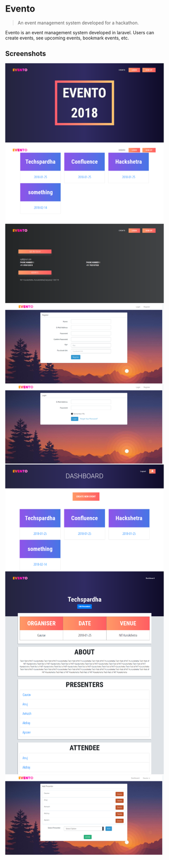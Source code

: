# Evento
> An event management system developed for a hackathon.

Evento is an event management system developed in laravel. Users can create events, see upcoming events, bookmark events, etc.

## Screenshots
![Home page1](sample/sample1.png)
![Home page2](sample/sample2.png)
![Home page3](sample/sample3.png)
![Signup](sample/sample4.png)
![Login](sample/sample5.png)
![Dashboard](sample/sample6.png)
![Event](sample/sample7.png)
![Edit event](sample/sample8.png)

